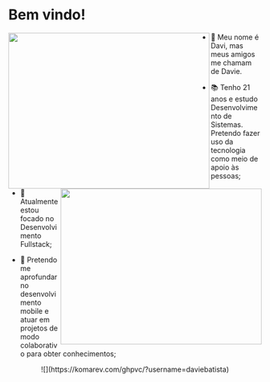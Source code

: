 # Bem vindo!

<div>
  <img src="https://github-readme-stats.vercel.app/api?username=daviebatista&show_icons=true&theme=tokyonight" align="left" width="400" height="310">
  <img src="https://github-readme-stats.vercel.app/api/top-langs/?username=daviebatista&langs_count=8&layout=compact&theme=tokyonight" align="right" width="400" height="310">

  * 👋 Meu nome é Davi, mas meus amigos me chamam de Davie. 

  * 📚 Tenho 21 anos e estudo Desenvolvimento de Sistemas. Pretendo fazer uso da tecnologia como meio de apoio às pessoas;

  * 📍 Atualmente estou focado no Desenvolvimento Fullstack;

  * 📱 Pretendo me aprofundar no desenvolvimento mobile e atuar em projetos de modo colaborativo para obter conhecimentos;
</div>

<p align="center">
  ![](https://komarev.com/ghpvc/?username=daviebatista)
</p>
